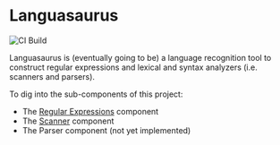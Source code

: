 # Languasaurus
![CI Build](https://github.com/ghadeeras/languasaurus/workflows/ci-build/badge.svg)

Languasaurus is (eventually going to be) a language recognition tool to construct regular expressions and lexical and syntax analyzers (i.e. scanners and parsers).

To dig into the sub-components of this project:
 * The [Regular Expressions](./doc/RegExes.md) component
 * The [Scanner](./doc/Scanner.md) component
 * The Parser component (not yet implemented)
